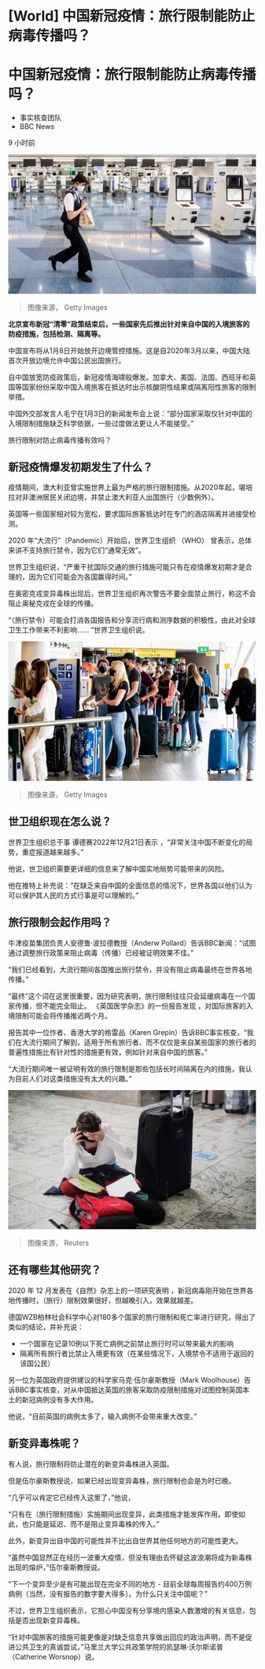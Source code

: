 # [World] 中国新冠疫情：旅行限制能防止病毒传播吗？

#  中国新冠疫情：旅行限制能防止病毒传播吗？

  * 事实核查团队 
  * BBC News 

9 小时前

![旅行禁令下的日本东京机场](_121984082_haneda_gettyimages-1319420754-1.jpg)

> 图像来源，  Getty Images

**北京宣布新冠“清零”政策结束后，一些国家先后推出针对来自中国的入境旅客的防疫措施，包括检测、隔离等。**

中国宣布将从1月8日开始放开边境管控措施。这是自2020年3月以来，中国大陆首次开放边境允许中国公民出国旅行。

自中国放宽防疫政策后，新冠疫情海啸般爆发。加拿大、美国、法国、西班牙和英国等国家纷纷采取中国入境旅客在抵达时出示核酸阴性结果或隔离阳性旅客的限制举措。

中国外交部发言人毛宁在1月3日的新闻发布会上说：“部分国家采取仅针对中国的入境限制措施缺乏科学依据，一些过度做法更让人不能接受。”

旅行限制对防止病毒传播有效吗？


##  新冠疫情爆发初期发生了什么？

疫情期间，澳大利亚曾实施世界上最为严格的旅行限制措施。从2020年起，堪培拉对非澳洲居民关闭边境，并禁止澳大利亚人出国旅行（少数例外）。

英国等一些国家相对较为宽松，要求国际旅客抵达时在专门的酒店隔离并进接受检测。

2020 年“大流行”（Pandemic）开始后，世界卫生组织 （WHO） 曾表示，总体来讲不支持旅行禁令，因为它们“通常无效”。

世界卫生组织说，“严重干扰国际交通的旅行措施可能只有在疫情爆发初期才是合理的，因为它们可能会为各国赢得时间。”

在奥密克戎变异毒株出现后，世界卫生组织再次警告不要全面禁止旅行，称这不会阻止奥秘克戎在全球的传播。

“（旅行禁令）可能会打消各国报告和分享流行病和测序数据的积极性，由此对全球卫生工作带来不利影响...... ”世界卫生组织说。

![阿姆斯特丹斯希普霍尔机场](_121871460_schipol_gettyimages-1328353194-2.jpg)

> 图像来源，  Getty Images

##  世卫组织现在怎么说？

世界卫生组织总干事 谭德赛2022年12月21日表示  ，“非常关注中国不断变化的局势，重症报道越来越多。”

他说，世卫组织需要更详细的信息来了解中国实地局势可能带来的风险。

他在推特上补充说：“在缺乏来自中国的全面信息的情况下，世界各国以他们认为可以保护其人民的方式行事是可以理解的。”

##  旅行限制会起作用吗？

牛津疫苗集团负责人安德鲁·波拉德教授（Anderw Pollard）告诉BBC新闻：“试图通过调整旅行政策来阻止病毒（传播）已经被证明效果不佳。”

“我们已经看到，大流行期间各国推出旅行禁令，并没有阻止病毒最终在世界各地传播。”

“最终”这个词在这里很重要，因为研究表明，旅行限制往往只会延缓病毒在一个国家传播，但不能完全阻止。
 《英国医学杂志》的一份报告发现  ，对国际旅客的入境限制可能会将传播推迟两个月。

报告其中一位作者、香港大学的格雷品（Karen Grepin）告诉BBC事实核查，“我们在大流行期间了解到，适用于所有旅行者、而不仅仅是来自某些国家的旅行者的普遍性措施比有针对性的措施更有效，例如针对来自中国的旅客。”

“大流行期间唯一被证明有效的旅行限制是那些包括长时间隔离在内的措施，我认为目前人们对这类措施没有太大的兴趣。”

![奥利弗·坦博国际机场](_121861883_tambo_rtr_cropped_hi072266441.jpg)

> 图像来源，  Reuters

##  还有哪些其他研究？
 2020 年 12 月发表在《自然》杂志上的一项研究表明  ，新冠病毒刚开始在世界各地传播时，（旅行）限制效果很好，但越晚引入，效果就越差。

德国WZB柏林社会科学中心对180多个国家的旅行限制和死亡率进行研究，得出了类似的结论，并补充说：

  * 一个国家在记录10例以下死亡病例之前禁止旅行时可以带来最大的影响 
  * 隔离所有旅行者比禁止入境更有效（在某些情况下，入境禁令不适用于返回的该国公民） 

另一位为英国政府提供建议的科学家马克·伍尔豪斯教授（Mark Woolhouse）告诉BBC事实核查，对从中国抵达英国的旅客采取防疫限制措施对试图控制英国本土的新冠病例没有多大作用。

他说，“目前英国的病例太多了，输入病例不会带来重大改变。”

##  新变异毒株呢？

有人说，旅行限制将防止潜在的新变异毒株进入英国。

但是伍尔豪斯教授说，如果已经出现变异毒株，旅行限制也会是为时已晚。

“几乎可以肯定它已经传入这里了，”他说，

“只有在（旅行限制措施）实施期间出现变异，此类措施才能发挥作用。即使如此，也只能是延迟、而不是阻止变异毒株的传入。”

此外，新变异出自中国的可能性并不比出自世界其他任何地方的可能性更大。

“虽然中国显然正在经历一波重大疫情，但没有理由去怀疑这波浪潮将成为新毒株出现的熔炉，”伍尔豪斯教授说。

“下一个变异至少是有可能出现在完全不同的地方 - 目前全球每周报告约400万例病例（当然，没有报告的数字要大得多）。为什么只关注中国呢？”

不过，世界卫生组织表示，它担心中国没有分享境内感染人数激增的有关信息，包括是否出现新变异毒株。

“针对中国旅客的措施可能更像是对缺乏信息共享做出回应的政治声明，而不是促进公共卫生的真诚尝试，”马里兰大学公共政策学院的凯瑟琳·沃尔斯诺普（Catherine Worsnop）说。


